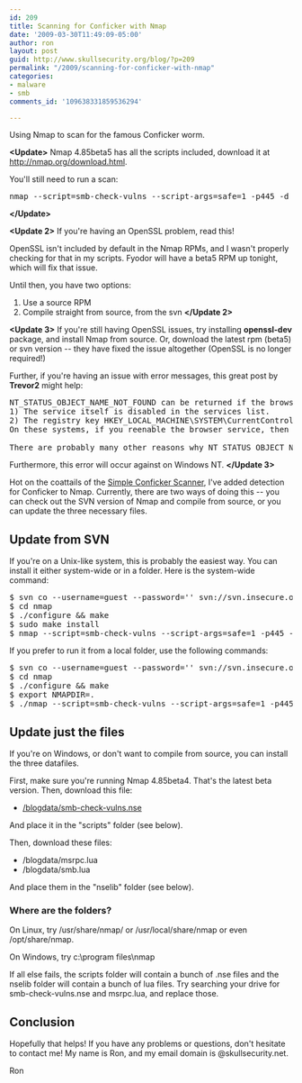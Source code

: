 ```yaml
---
id: 209
title: Scanning for Conficker with Nmap
date: '2009-03-30T11:49:09-05:00'
author: ron
layout: post
guid: http://www.skullsecurity.org/blog/?p=209
permalink: "/2009/scanning-for-conficker-with-nmap"
categories:
- malware
- smb
comments_id: '109638331859536294'

---
```


Using Nmap to scan for the famous Conficker worm. 
<!--more-->
<b>&lt;Update&gt;</b>
Nmap 4.85beta5 has all the scripts included, download it at <a href='http://nmap.org/download.html'>http://nmap.org/download.html</a>. 

You'll still need to run a scan:
<pre>nmap --script=smb-check-vulns --script-args=safe=1 -p445 -d &lt;target&gt;</pre>
<b>&lt;/Update&gt;</b>

<b>&lt;Update 2&gt;</b>
If you're having an OpenSSL problem, read this! 

OpenSSL isn't included by default in the Nmap RPMs, and I wasn't properly checking for that in my scripts. Fyodor will have a beta5 RPM up tonight, which will fix that issue. 

Until then, you have two options:
1. Use a source RPM
2. Compile straight from source, from the svn 
<b>&lt;/Update 2&gt;</b>

<b>&lt;Update 3&gt;</b>
If you're still having OpenSSL issues, try installing <strong>openssl-dev</strong> package, and install Nmap from source. Or, download the latest rpm (beta5) or svn version -- they have fixed the issue altogether (OpenSSL is no longer required!)

Further, if you're having an issue with error messages, this great post by <strong>Trevor2</strong> might help:
<pre>
NT_STATUS_OBJECT_NAME_NOT_FOUND can be returned if the browser service is disabled. There are at least two ways that can happen:
1) The service itself is disabled in the services list.
2) The registry key HKEY_LOCAL_MACHINE\SYSTEM\CurrentControlSet\Services\Browser\Parameters\MaintainServerList is set to Off/False/No rather than Auto or yes.
On these systems, if you reenable the browser service, then the test will complete.

There are probably many other reasons why NT_STATUS_OBJECT_NAME_NOT_FOUND can be returned (e.g. not a windows OS, possibly infected) but I have not confirmed these.
</pre>

Furthermore, this error will occur against on Windows NT. 
<b>&lt;/Update 3&gt;</b>

Hot on the coattails of the <a href='http://iv.cs.uni-bonn.de/wg/cs/applications/containing-conficker'>Simple Conficker Scanner</a>, I've added detection for Conficker to Nmap. Currently, there are two ways of doing this -- you can check out the SVN version of Nmap and compile from source, or you can update the three necessary files.

<h2> Update from SVN</h2>

If you're on a Unix-like system, this is probably the easiest way. You can install it either system-wide or in a folder. Here is the system-wide command:
<pre>$ svn co --username=guest --password='' svn://svn.insecure.org/nmap
$ cd nmap
$ ./configure && make
$ sudo make install
$ nmap --script=smb-check-vulns --script-args=safe=1 -p445 -d &lt;target&gt;</pre>

If you prefer to run it from a local folder, use the following commands:
<pre>$ svn co --username=guest --password='' svn://svn.insecure.org/nmap
$ cd nmap
$ ./configure && make
$ export NMAPDIR=.
$ ./nmap --script=smb-check-vulns --script-args=safe=1 -p445 -d &lt;target&gt;</pre>

<h2>Update just the files</h2>
If you're on Windows, or don't want to compile from source, you can install the three datafiles. 

First, make sure you're running Nmap 4.85beta4. That's the latest beta version. Then, download this file:
<ul><li><a href='/blogdata/smb-check-vulns.nse'>/blogdata/smb-check-vulns.nse</a></li></ul>
And place it in the "scripts" folder (see below).

Then, download these files:
<ul><li>/blogdata/msrpc.lua</li>
<li>/blogdata/smb.lua</li></ul>
And place them in the "nselib" folder (see below). 

<h3>Where are the folders?</h3>
On Linux, try /usr/share/nmap/ or /usr/local/share/nmap or even /opt/share/nmap. 

On Windows, try c:\program files\nmap

If all else fails, the scripts folder will contain a bunch of .nse files and the nselib folder will contain a bunch of lua files. Try searching your drive for smb-check-vulns.nse and msrpc.lua, and replace those. 

<h2>Conclusion</h2>
Hopefully that helps! If you have any problems or questions, don't hesitate to contact me! My name is Ron, and my email domain is @skullsecurity.net. 

Ron
